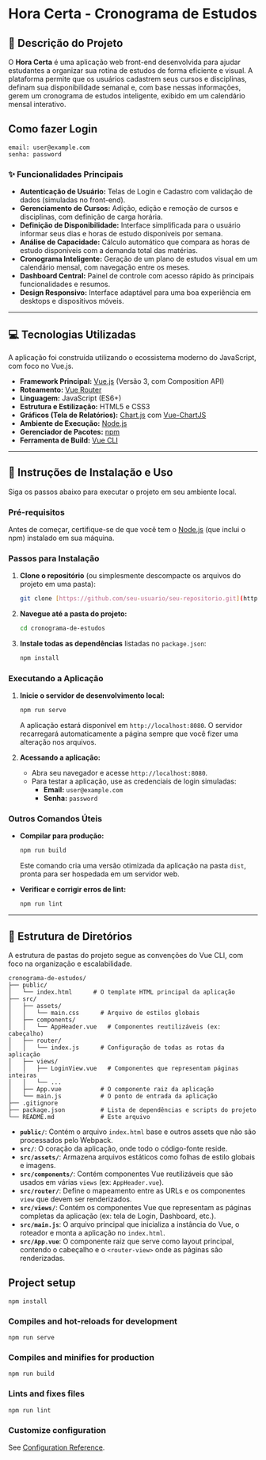 # Hora Certa - Cronograma de Estudos

## 📄 Descrição do Projeto

O **Hora Certa** é uma aplicação web front-end desenvolvida para ajudar estudantes a organizar sua rotina de estudos de forma eficiente e visual. A plataforma permite que os usuários cadastrem seus cursos e disciplinas, definam sua disponibilidade semanal e, com base nessas informações, gerem um cronograma de estudos inteligente, exibido em um calendário mensal interativo.

## Como fazer Login
```
email: user@example.com
senha: password
```

### ✨ Funcionalidades Principais

* **Autenticação de Usuário:** Telas de Login e Cadastro com validação de dados (simuladas no front-end).
* **Gerenciamento de Cursos:** Adição, edição e remoção de cursos e disciplinas, com definição de carga horária.
* **Definição de Disponibilidade:** Interface simplificada para o usuário informar seus dias e horas de estudo disponíveis por semana.
* **Análise de Capacidade:** Cálculo automático que compara as horas de estudo disponíveis com a demanda total das matérias.
* **Cronograma Inteligente:** Geração de um plano de estudos visual em um calendário mensal, com navegação entre os meses.
* **Dashboard Central:** Painel de controle com acesso rápido às principais funcionalidades e resumos.
* **Design Responsivo:** Interface adaptável para uma boa experiência em desktops e dispositivos móveis.

---

## 💻 Tecnologias Utilizadas

A aplicação foi construída utilizando o ecossistema moderno do JavaScript, com foco no Vue.js.

* **Framework Principal:** [Vue.js](https://vuejs.org/) (Versão 3, com Composition API)
* **Roteamento:** [Vue Router](https://router.vuejs.org/)
* **Linguagem:** JavaScript (ES6+)
* **Estrutura e Estilização:** HTML5 e CSS3
* **Gráficos (Tela de Relatórios):** [Chart.js](https://www.chartjs.org/) com [Vue-ChartJS](https://vue-chartjs.org/)
* **Ambiente de Execução:** [Node.js](https://nodejs.org/)
* **Gerenciador de Pacotes:** [npm](https://www.npmjs.com/)
* **Ferramenta de Build:** [Vue CLI](https://cli.vuejs.org/)

---

## 🔧 Instruções de Instalação e Uso

Siga os passos abaixo para executar o projeto em seu ambiente local.

### Pré-requisitos

Antes de começar, certifique-se de que você tem o [Node.js](https://nodejs.org/) (que inclui o npm) instalado em sua máquina.

### Passos para Instalação

1.  **Clone o repositório** (ou simplesmente descompacte os arquivos do projeto em uma pasta):
    ```bash
    git clone [https://github.com/seu-usuario/seu-repositorio.git](https://github.com/seu-usuario/seu-repositorio.git)
    ```

2.  **Navegue até a pasta do projeto:**
    ```bash
    cd cronograma-de-estudos
    ```

3.  **Instale todas as dependências** listadas no `package.json`:
    ```bash
    npm install
    ```

### Executando a Aplicação

1.  **Inicie o servidor de desenvolvimento local:**
    ```bash
    npm run serve
    ```
    A aplicação estará disponível em `http://localhost:8080`. O servidor recarregará automaticamente a página sempre que você fizer uma alteração nos arquivos.

2.  **Acessando a aplicação:**
    * Abra seu navegador e acesse `http://localhost:8080`.
    * Para testar a aplicação, use as credenciais de login simuladas:
        * **Email:** `user@example.com`
        * **Senha:** `password`

### Outros Comandos Úteis

* **Compilar para produção:**
    ```bash
    npm run build
    ```
    Este comando cria uma versão otimizada da aplicação na pasta `dist`, pronta para ser hospedada em um servidor web.

* **Verificar e corrigir erros de lint:**
    ```bash
    npm run lint
    ```

---

## 📁 Estrutura de Diretórios

A estrutura de pastas do projeto segue as convenções do Vue CLI, com foco na organização e escalabilidade.

```
cronograma-de-estudos/
├── public/
│   └── index.html      # O template HTML principal da aplicação
├── src/
│   ├── assets/
│   │   └── main.css      # Arquivo de estilos globais
│   ├── components/
│   │   └── AppHeader.vue   # Componentes reutilizáveis (ex: cabeçalho)
│   ├── router/
│   │   └── index.js      # Configuração de todas as rotas da aplicação
│   ├── views/
│   │   ├── LoginView.vue   # Componentes que representam páginas inteiras
│   │   └── ...
│   ├── App.vue           # O componente raiz da aplicação
│   └── main.js           # O ponto de entrada da aplicação
├── .gitignore
├── package.json          # Lista de dependências e scripts do projeto
└── README.md             # Este arquivo
```
* **`public/`**: Contém o arquivo `index.html` base e outros assets que não são processados pelo Webpack.
* **`src/`**: O coração da aplicação, onde todo o código-fonte reside.
* **`src/assets/`**: Armazena arquivos estáticos como folhas de estilo globais e imagens.
* **`src/components/`**: Contém componentes Vue reutilizáveis que são usados em várias `views` (ex: `AppHeader.vue`).
* **`src/router/`**: Define o mapeamento entre as URLs e os componentes `view` que devem ser renderizados.
* **`src/views/`**: Contém os componentes Vue que representam as páginas completas da aplicação (ex: tela de Login, Dashboard, etc.).
* **`src/main.js`**: O arquivo principal que inicializa a instância do Vue, o roteador e monta a aplicação no `index.html`.
* **`src/App.vue`**: O componente raiz que serve como layout principal, contendo o cabeçalho e o `<router-view>` onde as páginas são renderizadas.
  
## Project setup
```
npm install
```

### Compiles and hot-reloads for development
```
npm run serve
```

### Compiles and minifies for production
```
npm run build
```

### Lints and fixes files
```
npm run lint
```

### Customize configuration
See [Configuration Reference](https://cli.vuejs.org/config/).
